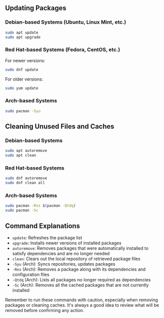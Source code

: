 ## Updating Packages

### Debian-based Systems (Ubuntu, Linux Mint, etc.)
```bash
sudo apt update
sudo apt upgrade
```

### Red Hat-based Systems (Fedora, CentOS, etc.)
For newer versions:
```bash
sudo dnf update
```
For older versions:
```bash
sudo yum update
```

### Arch-based Systems
```bash
sudo pacman -Syu
```

## Cleaning Unused Files and Caches

### Debian-based Systems
```bash
sudo apt autoremove
sudo apt clean
```

### Red Hat-based Systems
```bash
sudo dnf autoremove
sudo dnf clean all
```

### Arch-based Systems
```bash
sudo pacman -Rns $(pacman -Qtdq)
sudo pacman -Sc
```

## Command Explanations

- `update`: Refreshes the package list
- `upgrade`: Installs newer versions of installed packages
- `autoremove`: Removes packages that were automatically installed to satisfy dependencies and are no longer needed
- `clean`: Clears out the local repository of retrieved package files
- `-Syu` (Arch): Syncs repositories, updates packages
- `-Rns` (Arch): Removes a package along with its dependencies and configuration files
- `-Qtdq` (Arch): Lists all packages no longer required as dependencies
- `-Sc` (Arch): Removes all the cached packages that are not currently installed

Remember to run these commands with caution, especially when removing packages or cleaning caches. It's always a good idea to review what will be removed before confirming any action.